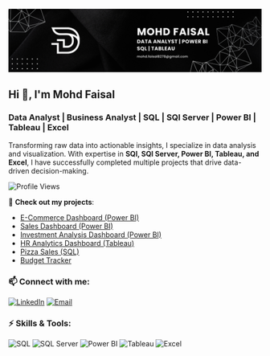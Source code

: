 ![Logo](https://github.com/Mohd-Faisal8081/Mohd-Faisal8081/blob/main/Mohd%20Faisal.png)

## Hi 👋, I'm Mohd Faisal
### Data Analyst | Business Analyst | SQL | SQl Server | Power BI | Tableau | Excel 

Transforming raw data into actionable insights, I specialize in data analysis and visualization. With expertise in **SQl, SQl Server, Power BI, Tableau, and Excel**, I have successfully completed multiple projects that drive data-driven decision-making.

![Profile Views](https://komarev.com/ghpvc/?username=Mohd-Faisal8081&color=blue)

🔹 **Check out my projects**:  
- [E-Commerce Dashboard (Power BI)](https://github.com/Mohd-Faisal8081/E-Commerce-Dashboard)
- [Sales Dashboard (Power BI)](https://github.com/Mohd-Faisal8081/Sales-Dashboard)
- [Investment Analysis Dashboard (Power BI)](https://github.com/Mohd-Faisal8081/Investment-Analysis-Dashboard)
- [HR Analytics Dashboard (Tableau)](https://github.com/Mohd-Faisal8081/HR-Analytics-Dashboard)
- [Pizza Sales (SQL)](https://github.com/Mohd-Faisal8081/Pizza_Sales)
- [Budget Tracker](https://github.com/Mohd-Faisal8081/Budget-Tracker-Excel)

### 📫 Connect with me:  
[![LinkedIn](https://img.shields.io/badge/LinkedIn-0A66C2?style=for-the-badge&logo=linkedin&logoColor=white)](https://www.linkedin.com/in/mohdfaisal-data-analyst)
[![Email](https://img.shields.io/badge/Email-D14836?style=for-the-badge&logo=gmail&logoColor=white)](mailto:mohd.faisal8278@gmail.com)

### ⚡ Skills & Tools:
![SQL](https://img.shields.io/badge/SQL-4479A1?style=for-the-badge&logo=sqlite&logoColor=white)
![SQL Server](https://img.shields.io/badge/SQL%20Server-CC2927?style=for-the-badge&logo=microsoftsqlserver&logoColor=white)
![Power BI](https://img.shields.io/badge/Power%20BI-F2C811?style=for-the-badge&logo=powerbi&logoColor=black)
![Tableau](https://img.shields.io/badge/Tableau-E97627?style=for-the-badge&logo=tableau&logoColor=white)
![Excel](https://img.shields.io/badge/Excel-217346?style=for-the-badge&logo=microsoft-excel&logoColor=white)
